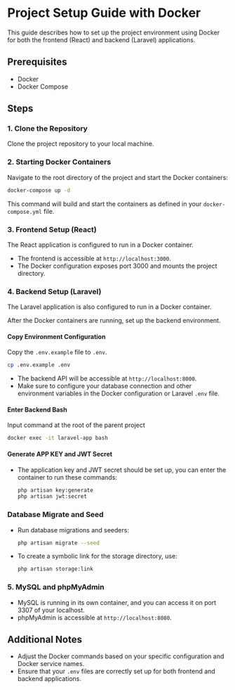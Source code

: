 
# Project Setup Guide with Docker

This guide describes how to set up the project environment using Docker for both the frontend (React) and backend (Laravel) applications.

## Prerequisites

- Docker
- Docker Compose

## Steps

### 1. Clone the Repository

Clone the project repository to your local machine.

### 2. Starting Docker Containers

Navigate to the root directory of the project and start the Docker containers:

```bash
docker-compose up -d
```

This command will build and start the containers as defined in your `docker-compose.yml` file.

### 3. Frontend Setup (React)

The React application is configured to run in a Docker container. 

- The frontend is accessible at `http://localhost:3000`.
- The Docker configuration exposes port 3000 and mounts the project directory.

### 4. Backend Setup (Laravel)

The Laravel application is also configured to run in a Docker container.

After the Docker containers are running, set up the backend environment.

#### Copy Environment Configuration

Copy the `.env.example` file to `.env`.

```bash
cp .env.example .env
```

- The backend API will be accessible at `http://localhost:8000`.
- Make sure to configure your database connection and other environment variables in the Docker configuration or Laravel `.env` file.

#### Enter Backend Bash
Input command at the root of the parent project

  ```bash
  docker exec -it laravel-app bash
  ```
#### Generate APP KEY and JWT Secret
- The application key and JWT secret should be set up, you can enter the container to run these commands:

  ```bash
  php artisan key:generate
  php artisan jwt:secret
  ```

### Database Migrate and Seed
- Run database migrations and seeders:

  ```bash
  php artisan migrate --seed
  ```

- To create a symbolic link for the storage directory, use:

  ```bash
  php artisan storage:link
  ```

### 5. MySQL and phpMyAdmin

- MySQL is running in its own container, and you can access it on port 3307 of your localhost.
- phpMyAdmin is accessible at `http://localhost:8080`.

## Additional Notes

- Adjust the Docker commands based on your specific configuration and Docker service names.
- Ensure that your `.env` files are correctly set up for both frontend and backend applications.
